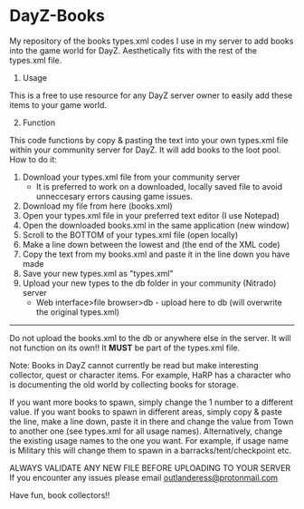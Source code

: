 # DayZ-Books
My repository of the books types.xml codes I use in my server to add books into the game world for DayZ. Aesthetically fits with the rest of the types.xml file.

1. Usage

This is a free to use resource for any DayZ server owner to easily add these items to your game world.

2. Function

This code functions by copy & pasting the text into your own types.xml file within your community server for DayZ. It will add books to the loot pool.
How to do it:
1. Download your types.xml file from your community server
   - It is preferred to work on a downloaded, locally saved file to avoid unneccesary errors causing game issues.
2. Download my file from here (books.xml)
3. Open your types.xml file in your preferred text editor (I use Notepad)
4. Open the downloaded books.xml in the same application (new window)
5. Scroll to the BOTTOM of your types.xml file (open locally)
6. Make a line down between the lowest </type> and </types> (the end of the XML code)
7. Copy the text from my books.xml and paste it in the line down you have made
8. Save your new types.xml as "types.xml"
9. Upload your new types to the db folder in your community (Nitrado) server
   - Web interface>file browser>db - upload here to db (will overwrite the original types.xml)
-----------------------------------------------------------------------------------------------------------------------------
Do not upload the books.xml to the db or anywhere else in the server. It will not function on its own!! It **MUST** be part of the types.xml file.

Note: Books in DayZ cannot currently be read but make interesting collector, quest or character items. For example, HaRP has a character who is documenting the old world by collecting books for storage.

If you want more books to spawn, simply change the <nominal>1</nominal> number to a different value.
If you want books to spawn in different areas, simply copy & paste the <usage name="Town"/> line, make a line down, paste it in there and change the value from Town to another one (see types.xml for all usage names). Alternatively, change the existing usage names to the one you want. For example, if usage name is Military this will change them to spawn in a barracks/tent/checkpoint etc.

ALWAYS VALIDATE ANY NEW FILE BEFORE UPLOADING TO YOUR SERVER
If you encounter any issues please email outlanderess@protonmail.com

Have fun, book collectors!!
